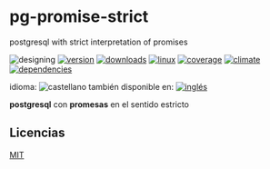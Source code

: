 <!-- multilang from README.md




NO MODIFIQUE ESTE ARCHIVO. FUE GENERADO AUTOMÁTICAMENTE POR multilang.js




-->
# pg-promise-strict
postgresql with strict interpretation of promises

![designing](https://img.shields.io/badge/stability-desgining-red.svg)
[![version](https://img.shields.io/npm/v/pg-promise-strict.svg)](https://npmjs.org/package/pg-promise-strict)
[![downloads](https://img.shields.io/npm/dm/pg-promise-strict.svg)](https://npmjs.org/package/pg-promise-strict)
[![linux](https://img.shields.io/travis/codenautas/pg-promise-strict/master.svg)](https://travis-ci.org/codenautas/pg-promise-strict)
[![coverage](https://img.shields.io/coveralls/codenautas/pg-promise-strict/master.svg)](https://coveralls.io/r/codenautas/pg-promise-strict)
[![climate](https://img.shields.io/codeclimate/github/codenautas/pg-promise-strict.svg)](https://codeclimate.com/github/codenautas/pg-promise-strict)
[![dependencies](https://img.shields.io/david/codenautas/pg-promise-strict.svg)](https://david-dm.org/codenautas/pg-promise-strict)

<!--multilang buttons-->
idioma: ![castellano](https://raw.githubusercontent.com/codenautas/multilang/master/img/lang-es.png)
también disponible en:
[![inglés](https://raw.githubusercontent.com/codenautas/multilang/master/img/lang-en.png)](README.md)


**postgresql** con **promesas** en el sentido estricto


## Licencias


[MIT](LICENSE)